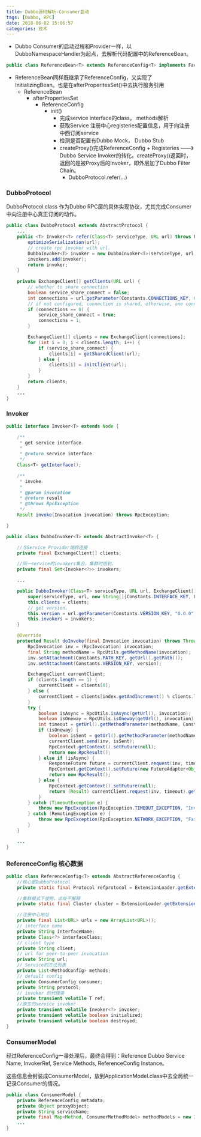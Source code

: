 ```yaml
---
title: Dubbo源码解析-Consumer启动
tags: [Dubbo, RPC]
date: 2018-06-02 15:06:57
categories: 技术
---
```




- Dubbo Consumer的启动过程和Provider一样，以DubboNamespaceHandler为起点，去解析代码配置中的ReferenceBean。

```java
public class ReferenceBean<T> extends ReferenceConfig<T> implements FactoryBean, ApplicationContextAware, InitializingBean, DisposableBean {
```

<!--more-->

- ReferenceBean同样既继承了ReferenceConfig，又实现了InitializingBean。也是在afterProperitesSet()中去执行服务引用
  - ReferenceBean
    - afterPropertiesSet
      - ReferenceConfig
        - init()
          - 完成service interface的class， methods解析
          - 获取Service 注册中心registeries配置信息，用于向注册中西订阅service
          - 检测是否配置有Dubbo Mock， Dubbo Stub
          - createProxy()完成ReferenceConfig + Registeries ——》 Dubbo Service Invoker的转化。createProxy()返回时，返回的是被Proxy后的Invoker，即外层加了Dubbo Filter Chain。
            - DubboProtocol.refer(...)

### DubboProtocol



DubboProtocol.class 作为Dubbo RPC层的具体实现协议，尤其完成Consumer中向注册中心真正订阅的动作。



```java
public class DubboProtocol extends AbstractProtocol {
    ...
    public <T> Invoker<T> refer(Class<T> serviceType, URL url) throws RpcException {
        optimizeSerialization(url);
        // create rpc invoker with url.
        DubboInvoker<T> invoker = new DubboInvoker<T>(serviceType, url, getClients(url), invokers);
        invokers.add(invoker);
        return invoker;
    }
    
    private ExchangeClient[] getClients(URL url) {
        // whether to share connection
        boolean service_share_connect = false;
        int connections = url.getParameter(Constants.CONNECTIONS_KEY, 0);
        // if not configured, connection is shared, otherwise, one connection for one service
        if (connections == 0) {
            service_share_connect = true;
            connections = 1;
        }

        ExchangeClient[] clients = new ExchangeClient[connections];
        for (int i = 0; i < clients.length; i++) {
            if (service_share_connect) {
                clients[i] = getSharedClient(url);
            } else {
                clients[i] = initClient(url);
            }
        }
        return clients;
    }
    ...
}
```



### Invoker

```java
public interface Invoker<T> extends Node {

    /**
     * get service interface.
     *
     * @return service interface.
     */
    Class<T> getInterface();

    /**
     * invoke.
     *
     * @param invocation
     * @return result
     * @throws RpcException
     */
    Result invoke(Invocation invocation) throws RpcException;

}
```



```java
public class DubboInvoker<T> extends AbstractInvoker<T> {

    //与Service Provider端的连接
    private final ExchangeClient[] clients;

    //同一service的invokers集合，集群时用到。
    private final Set<Invoker<?>> invokers;

    ...

    public DubboInvoker(Class<T> serviceType, URL url, ExchangeClient[] clients, Set<Invoker<?>> invokers) {
        super(serviceType, url, new String[]{Constants.INTERFACE_KEY, Constants.GROUP_KEY, Constants.TOKEN_KEY, Constants.TIMEOUT_KEY});
        this.clients = clients;
        // get version.
        this.version = url.getParameter(Constants.VERSION_KEY, "0.0.0");
        this.invokers = invokers;
    }

    @Override
    protected Result doInvoke(final Invocation invocation) throws Throwable {
        RpcInvocation inv = (RpcInvocation) invocation;
        final String methodName = RpcUtils.getMethodName(invocation);
        inv.setAttachment(Constants.PATH_KEY, getUrl().getPath());
        inv.setAttachment(Constants.VERSION_KEY, version);

        ExchangeClient currentClient;
        if (clients.length == 1) {
            currentClient = clients[0];
        } else {
            currentClient = clients[index.getAndIncrement() % clients.length];
        }
        try {
            boolean isAsync = RpcUtils.isAsync(getUrl(), invocation);
            boolean isOneway = RpcUtils.isOneway(getUrl(), invocation);
            int timeout = getUrl().getMethodParameter(methodName, Constants.TIMEOUT_KEY, Constants.DEFAULT_TIMEOUT);
            if (isOneway) {
                boolean isSent = getUrl().getMethodParameter(methodName, Constants.SENT_KEY, false);
                currentClient.send(inv, isSent);
                RpcContext.getContext().setFuture(null);
                return new RpcResult();
            } else if (isAsync) {
                ResponseFuture future = currentClient.request(inv, timeout);
                RpcContext.getContext().setFuture(new FutureAdapter<Object>(future));
                return new RpcResult();
            } else {
                RpcContext.getContext().setFuture(null);
                return (Result) currentClient.request(inv, timeout).get();
            }
        } catch (TimeoutException e) {
            throw new RpcException(RpcException.TIMEOUT_EXCEPTION, "Invoke remote method timeout. method: " + invocation.getMethodName() + ", provider: " + getUrl() + ", cause: " + e.getMessage(), e);
        } catch (RemotingException e) {
            throw new RpcException(RpcException.NETWORK_EXCEPTION, "Failed to invoke remote method: " + invocation.getMethodName() + ", provider: " + getUrl() + ", cause: " + e.getMessage(), e);
        }
    }

    ...
}
```



### ReferenceConfig 核心数据

```java
public class ReferenceConfig<T> extends AbstractReferenceConfig {
    //核心是DubboProtocol
    private static final Protocol refprotocol = ExtensionLoader.getExtensionLoader(Protocol.class).getAdaptiveExtension();

    //集群模式下使用，此处不解释
    private static final Cluster cluster = ExtensionLoader.getExtensionLoader(Cluster.class).getAdaptiveExtension();

    //注册中心地址
    private final List<URL> urls = new ArrayList<URL>();
    // interface name
    private String interfaceName;
    private Class<?> interfaceClass;
    // client type
    private String client;
    // url for peer-to-peer invocation
    private String url;
    // Service的方法列表
    private List<MethodConfig> methods;
    // default config
    private ConsumerConfig consumer;
    private String protocol;
    // invoker 的代理类
    private transient volatile T ref;
    //原生的service invoker
    private transient volatile Invoker<?> invoker;
    private transient volatile boolean initialized;
    private transient volatile boolean destroyed;
}
```



### ConsumerModel

经过ReferenceConfig一番处理后，最终会得到：Reference Dubbo Service Name, InvokerRef, Service Methods, ReferenceConfig Instance。



这些信息会封装成ConsumerModel，放到ApplicationModel.class中去全局统一记录Consumer的情况。

```java
public class ConsumerModel {
    private ReferenceConfig metadata;
    private Object proxyObject;
    private String serviceName;
	private final Map<Method, ConsumerMethodModel> methodModels = new IdentityHashMap<Method, ConsumerMethodModel>();
    ...
}
```

